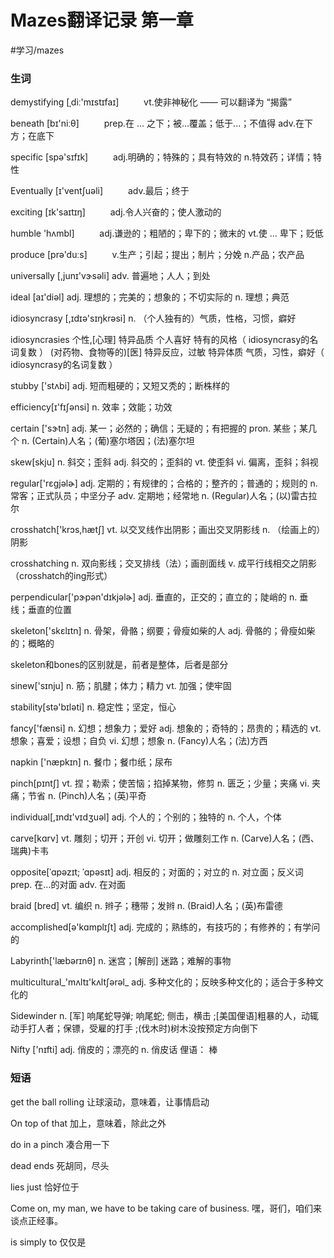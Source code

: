 # Mazes翻译记录 第一章
#学习/mazes

### 生词

demystifying  [ˌdiː'mɪstɪfaɪ]	　	　
vt.使非神秘化 —— 可以翻译为 “揭露”


beneath [bɪ'niːθ]	　	　
prep.在 ... 之下；被...覆盖；低于...；不值得
adv.在下方；在底下

specific [spə'sɪfɪk]	　	　
adj.明确的；特殊的；具有特效的
n.特效药；详情；特性

Eventually [ɪ'ventʃuəli]	　	　
adv.最后；终于

exciting  [ɪk'saɪtɪŋ]	　	　
adj.令人兴奋的；使人激动的

humble 'hʌmbl]	　	　
adj.谦逊的；粗陋的；卑下的；微末的
vt.使 ... 卑下；贬低

produce [prə'duːs]	　	　
v.生产；引起；提出；制片；分娩
n.产品；农产品

universally [,junɪ'vɝsəli]
adv. 普遍地；人人；到处

ideal [aɪ'diəl]
adj. 理想的；完美的；想象的；不切实际的
n. 理想；典范

idiosyncrasy [,ɪdɪə'sɪŋkrəsi]
n. （个人独有的）气质，性格，习惯，癖好

idiosyncrasies
个性,[心理] 特异品质
个人喜好
特有的风格（ idiosyncrasy的名词复数 ）
(对药物、食物等的)[医] 特异反应，过敏
特异体质
气质，习性，癖好（ idiosyncrasy的名词复数 ）

stubby ['stʌbi]
adj. 短而粗硬的；又短又秃的；断株样的

efficiency[ɪ'fɪʃənsi]
n. 效率；效能；功效

certain ['sɝtn]
adj. 某一；必然的；确信；无疑的；有把握的
pron. 某些；某几个
n. (Certain)人名；(葡)塞尔塔因；(法)塞尔坦

skew[skju]
n. 斜交；歪斜
adj. 斜交的；歪斜的
vt. 使歪斜
vi. 偏离，歪斜；斜视

regular['rɛgjəlɚ]
adj. 定期的；有规律的；合格的；整齐的；普通的；规则的
n. 常客；正式队员；中坚分子
adv. 定期地；经常地
n. (Regular)人名；(以)雷古拉尔

crosshatch['krɔs,hætʃ]
vt. 以交叉线作出阴影；画出交叉阴影线
n. （绘画上的）阴影

crosshatching
n. 双向影线；交叉排线（法）；画剖面线
v. 成平行线相交之阴影（crosshatch的ing形式）

perpendicular['pɝpən'dɪkjəlɚ]
adj. 垂直的，正交的；直立的；陡峭的
n. 垂线；垂直的位置

skeleton['skɛlɪtn]
n. 骨架，骨骼；纲要；骨瘦如柴的人
adj. 骨骼的；骨瘦如柴的；概略的

skeleton和bones的区别就是，前者是整体，后者是部分

sinew['sɪnju]
n. 筋；肌腱；体力；精力
vt. 加强；使牢固

stability[stə'bɪləti]
n. 稳定性；坚定，恒心

fancy['fænsi]
n. 幻想；想象力；爱好
adj. 想象的；奇特的；昂贵的；精选的
vt. 想象；喜爱；设想；自负
vi. 幻想；想象
n. (Fancy)人名；(法)方西

napkin ['næpkɪn]
n. 餐巾；餐巾纸；尿布

pinch[pɪntʃ]
vt. 捏；勒索；使苦恼；掐掉某物，修剪
n. 匮乏；少量；夹痛
vi. 夹痛；节省
n. (Pinch)人名；(英)平奇

individual[,ɪndɪ'vɪdʒuəl]
adj. 个人的；个别的；独特的
n. 个人，个体

carve[kɑrv]
vt. 雕刻；切开；开创
vi. 切开；做雕刻工作
n. (Carve)人名；(西、瑞典)卡韦

opposite[ˈɑpəzɪt; ˈɑpəsɪt]
adj. 相反的；对面的；对立的
n. 对立面；反义词
prep. 在…的对面
adv. 在对面

braid [bred]
vt. 编织
n. 辫子；穗带；发辫
n. (Braid)人名；(英)布雷德

accomplished[ə'kɑmplɪʃt]
adj. 完成的；熟练的，有技巧的；有修养的；有学问的

Labyrinth['læbərɪnθ]
n. 迷宫；[解剖] 迷路；难解的事物

multicultural_'mʌltɪ'kʌltʃərəl_
adj. 多种文化的；反映多种文化的；适合于多种文化的

Sidewinder
n. [军] 响尾蛇导弹;  响尾蛇; 侧击，横击
;[美国俚语]粗暴的人，动辄动手打人者；保镖，受雇的打手
;(伐木时)树木没按预定方向倒下

Nifty ['nɪfti]
adj. 俏皮的；漂亮的
n. 俏皮话
俚语： 棒

### 短语

get the ball rolling   让球滚动，意味着，让事情启动

On top of that 加上，意味着，除此之外

do in a pinch 凑合用一下

dead ends   死胡同，尽头

lies just  恰好位于

Come on, my man, we have to be taking care of business. 嘿，哥们，咱们来谈点正经事。

is simply to  仅仅是
